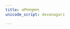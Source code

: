 ```yaml
---
title: अग्निरायुष्मान्
unicode_script: devanagari

---
```


<div class="js_include" url="/vedAH/taittirIyam/ekAgnikANDam/prakIrNam/agnirAyuShmAn/"  newLevelForH1="2" includeTitle="false"> </div>  

